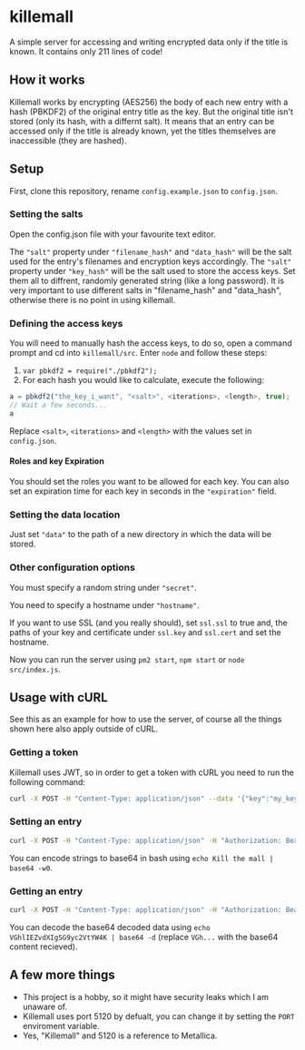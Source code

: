 # killemall
A simple server for accessing and writing encrypted data only if the title is known. It contains only 211 lines of code!

## How it works
Killemall works by encrypting (AES256) the body of each new entry with a hash (PBKDF2) of the original entry title as the key. But the original title isn't stored (only its hash, with a differnt salt). It means that an entry can be accessed only if the title is already known, yet the titles themselves are inaccessible (they are hashed).

## Setup
First, clone this repository, rename `config.example.json` to `config.json`.

### Setting the salts
Open the config.json file with your favourite text editor.

The `"salt"` property under `"filename_hash"` and `"data_hash"` will be the salt used for the entry's filenames and encryption keys accordingly. The `"salt"` property under `"key_hash"` will be the salt used to store the access keys. Set them all to diffrent, randomly generated string (like a long password). It is very important to use different salts in "filename_hash" and "data_hash", otherwise there is no point in using killemall.

### Defining the access keys

You will need to manually hash the access keys, to do so, open a command prompt and cd into `killemall/src`. Enter `node` and follow these steps:
1. `var pbkdf2 = require("./pbkdf2");`
2. For each hash you would like to calculate, execute the following:
```javascript
a = pbkdf2("the_key_i_want", "<salt>", <iterations>, <length>, true);
// Wait a few seconds...
a
```
Replace `<salt>`, `<iterations>` and `<length>` with the values set in `config.json`.

#### Roles and key Expiration
You should set the roles you want to be allowed for each key. You can also set an expiration time for each key in seconds in the `"expiration"` field.

### Setting the data location
Just set `"data"` to the path of a new directory in which the data will be stored.

### Other configuration options
You must specify a random string under `"secret"`.

You need to specify a hostname under `"hostname"`.

If you want to use SSL (and you really should), set `ssl.ssl` to true and, the paths of your key and certificate under `ssl.key` and `ssl.cert` and set the hostname.

Now you can run the server using `pm2 start`, `npm start` or `node src/index.js`.
## Usage with cURL
See this as an example for how to use the server, of course all the things shown here also apply outside of cURL.

### Getting a token
Killemall uses JWT, so in order to get a token with cURL you need to run the following command:
```bash
curl -X POST -H "Content-Type: application/json" --data '{"key":"my_key"}' http://localhost:5120/conn
```
### Setting an entry
```bash
curl -X POST -H "Content-Type: application/json" -H "Authorization: Bearer <my_token>" http://localhost:5120/set --data  '{"title":"<entry_title>","body":"<base64_encoded_body>"}'
```
You can encode strings to base64 in bash using `echo Kill the mall | base64 -w0`.

### Getting an entry
```bash
curl -X POST -H "Content-Type: application/json" -H "Authorization: Bearer <my_token>" http://localhost:5120/get --data '{"title":"<entry_title>"}'
```
You can decode the base64 decoded data using `echo VGhlIEZvdXIgSG9yc2VtYW4K | base64 -d` (replace `VGh...` with the base64 content recieved).

## A few more things
- This project is a hobby, so it might have security leaks which I am unaware of.
- Killemall uses port 5120 by defualt, you can change it by setting the `PORT` enviroment variable.
- Yes, "Killemall" and 5120 is a reference to Metallica.
